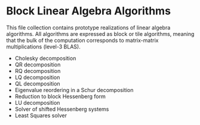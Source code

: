 # Block Linear Algebra Algorithms

This file collection contains prototype realizations of linear algebra algorithms. All algorithms are expressed as block or tile algorithms, meaning that the bulk of the computation corresponds to matrix-matrix multiplications (level-3 BLAS).

 * Cholesky decomposition
 * QR decomposition
 * RQ decomposition
 * LQ decomposition
 * QL decomposition
 * Eigenvalue reordering in a Schur decomposition
 * Reduction to block Hessenberg form
 * LU decomposition
 * Solver of shifted Hessenberg systems
 * Least Squares solver
